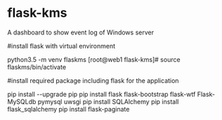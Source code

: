 # flask-kms
A dashboard to show event log of Windows server 

#install flask with virtual environment

python3.5 -m venv flaskms
[root@web1 flask-kms]# source flaskms/bin/activate

#install required package including flask for the application

pip install --upgrade pip
pip install flask flask-bootstrap flask-wtf Flask-MySQLdb pymysql uwsgi
pip install SQLAlchemy
pip install flask_sqlalchemy
pip install flask-paginate
